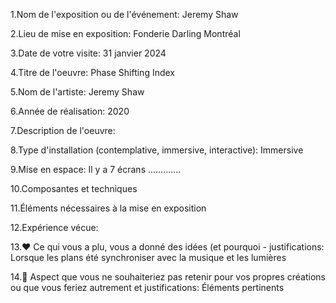 1.Nom de l'exposition ou de l'événement:
Jeremy Shaw

2.Lieu de mise en exposition:
Fonderie Darling Montréal
 
3.Date de votre visite:
31 janvier 2024

4.Titre de l'oeuvre:
Phase Shifting Index

5.Nom de l'artiste:
Jeremy Shaw

6.Année de réalisation:
2020

7.Description de l'oeuvre:


8.Type d'installation (contemplative, immersive, interactive):
Immersive

9.Mise en espace:
Il y a 7 écrans .............

10.Composantes et techniques

11.Éléments nécessaires à la mise en exposition

12.Expérience vécue:

13.❤️ Ce qui vous a plu, vous a donné des idées (et pourquoi - justifications:
Lorsque les plans été synchroniser avec la musique et les lumières

14.🤔 Aspect que vous ne souhaiteriez pas retenir pour vos propres créations ou que vous feriez autrement et justifications:
Éléments pertinents
